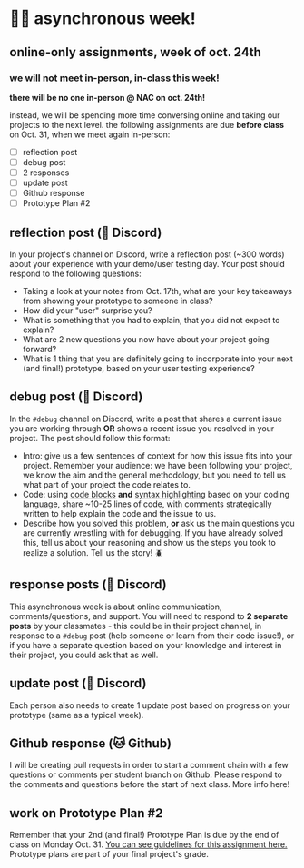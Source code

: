 # 📆🤖 asynchronous week!
## online-only assignments, week of oct. 24th

### **we will not meet in-person, in-class this week!**  
**there will be no one in-person @ NAC on oct. 24th!**

instead, we will be spending more time conversing online and taking our projects to the next level. the following assignments are due **before class** on Oct. 31, when we meet again in-person:

- [ ] reflection post
- [ ] debug post
- [ ] 2 responses
- [ ] update post
- [ ] Github response
- [ ] Prototype Plan #2

## reflection post (👾 Discord)

In your project's channel on Discord, write a reflection post (~300 words) about your experience with your demo/user testing day. Your post should respond to the following questions:
- Taking a look at your notes from Oct. 17th, what are your key takeaways from showing your prototype to someone in class?
- How did your "user" surprise you?
- What is something that you had to explain, that you did not expect to explain?
- What are 2 new questions you now have about your project going forward?
- What is 1 thing that you are definitely going to incorporate into your next (and final!) prototype, based on your user testing experience?

## debug post (👾 Discord)

In the `#debug` channel on Discord, write a post that shares a current issue you are working through **OR** shows a recent issue you resolved in your project. The post should follow this format:
- Intro: give us a few sentences of context for how this issue fits into your project. Remember your audience: we have been following your project, we know the aim and the general methodology, but you need to tell us what part of your project the code relates to.
- Code: using [code blocks](https://gist.github.com/matthewzring/9f7bbfd102003963f9be7dbcf7d40e51#code-blocks) **and** [syntax highlighting](https://gist.github.com/matthewzring/9f7bbfd102003963f9be7dbcf7d40e51#syntax-highlighting) based on your coding language, share ~10-25 lines of code, with comments strategically written to help explain the code and the issue to us.
- Describe how you solved this problem, **or** ask us the main questions you are currently wrestling with for debugging. If you have already solved this, tell us about your reasoning and show us the steps you took to realize a solution. Tell us the story! 🪲

## response posts (👾 Discord)

This asynchronous week is about online communication, comments/questions, and support. You will need to respond to **2 separate posts** by your classmates - this could be in their project channel, in response to a `#debug` post (help someone or learn from their code issue!), or if you have a separate question based on your knowledge and interest in their project, you could ask that as well.

## update post (👾 Discord)

Each person also needs to create 1 update post based on progress on your prototype (same as a typical week).

## Github response (🐱 Github)

I will be creating pull requests in order to start a comment chain with a few questions or comments per student branch on Github. Please respond to the comments and questions before the start of next class.  More info here!

## work on Prototype Plan #2

Remember that your 2nd (and final!) Prototype Plan is due by the end of class on Monday Oct. 31. [You can see guidelines for this assignment here.](https://github.com/mab253/designII-fall2022/blob/main/assignments/proto-plan2.md) Prototype plans are part of your final project's grade.
